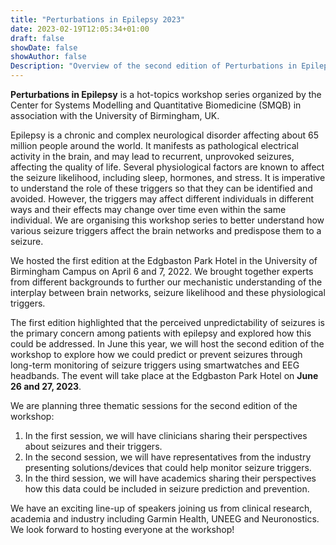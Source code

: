 ```yaml
---
title: "Perturbations in Epilepsy 2023"
date: 2023-02-19T12:05:34+01:00
draft: false
showDate: false
showAuthor: false
Description: "Overview of the second edition of Perturbations in Epilepsy workshop"
---
```

**Perturbations in Epilepsy** is a hot-topics workshop series organized by the Center for Systems Modelling and Quantitative Biomedicine (SMQB) in association with the University of Birmingham, UK.

Epilepsy is a chronic and complex neurological disorder affecting about 65 million people around the world. It manifests as pathological electrical activity in the brain, and may lead to recurrent, unprovoked seizures, affecting the quality of life. Several physiological factors are known to affect the seizure likelihood, including sleep, hormones, and stress. It is imperative to understand the role of these triggers so that they can be identified and avoided. However, the triggers may affect different individuals in different ways and their effects may change over time even within the same individual. We are organising this workshop series to better understand how various seizure triggers affect the brain networks and predispose them to a seizure.

We hosted the first edition at the Edgbaston Park Hotel in the University of Birmingham Campus on April 6 and 7, 2022. We brought together experts from different backgrounds to further our mechanistic understanding of the interplay between brain networks, seizure likelihood and these physiological triggers.

The first edition highlighted that the perceived unpredictability of seizures is the primary concern among patients with epilepsy and explored how this could be addressed. In June this year, we will host the second edition of the workshop to explore how we could predict or prevent seizures through long-term monitoring of seizure triggers using smartwatches and EEG headbands. The event will take place at the Edgbaston Park Hotel on **June 26 and 27, 2023**.

We are planning three thematic sessions for the second edition of the workshop: 
1.	In the first session, we will have clinicians sharing their perspectives about seizures and their triggers. 
2.	In the second session, we will have representatives from the industry presenting solutions/devices that could help monitor seizure triggers.  
3.	In the third session, we will have academics sharing their perspectives how this data could be included in seizure prediction and prevention.

We have an exciting line-up of speakers joining us from clinical research, academia and industry including Garmin Health, UNEEG and Neuronostics. We look forward to hosting everyone at the workshop!